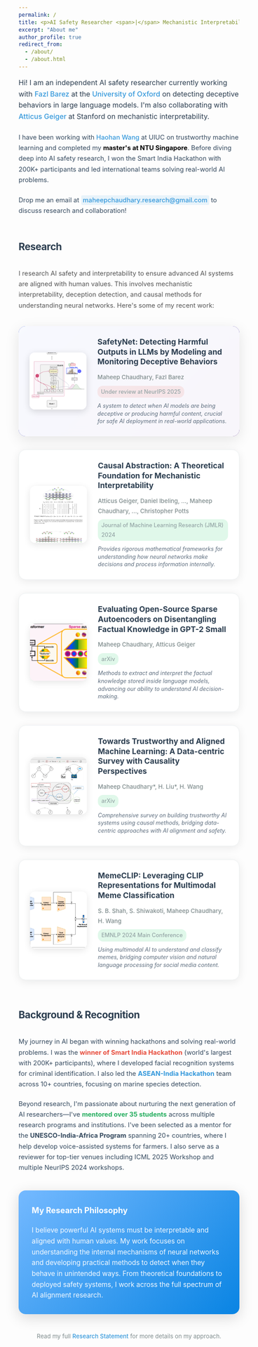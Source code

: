 ```yaml
---
permalink: /
title: <p>AI Safety Researcher <span>|</span> Mechanistic Interpretability <span>|</span> LLM Safety</p>
excerpt: "About me"
author_profile: true
redirect_from:
  - /about/
  - /about.html
---
```



<div style="max-width: 850px; margin: 0 auto; line-height: 1.7; font-family: -apple-system, BlinkMacSystemFont, 'Segoe UI', Roboto, sans-serif;">

<p style="font-size: 1.15em; margin-bottom: 22px; line-height: 1.6; color: #2c3e50; font-weight: 400;">Hi! I am an independent AI safety researcher currently working with <a href="#" style="color: #3498db; text-decoration: none; font-weight: 500;">Fazl Barez</a> at the <a href="#" style="color: #3498db; text-decoration: none; font-weight: 500;">University of Oxford</a> on detecting deceptive behaviors in large language models. I'm also collaborating with <a href="https://atticusg.github.io" style="color: #3498db; text-decoration: none; font-weight: 500;">Atticus Geiger</a> at Stanford on mechanistic interpretability.</p>

<p style="font-size: 1.05em; margin-bottom: 22px; line-height: 1.65; color: #34495e;">I have been working with <a href="https://haohanwang.github.io" style="color: #3498db; text-decoration: none; font-weight: 500;">Haohan Wang</a> at UIUC on trustworthy machine learning and completed my <strong style="color: #000000ff;">master's at NTU Singapore</strong>. Before diving deep into AI safety research, I won the Smart India Hackathon with 200K+ participants and led international teams solving real-world AI problems.</p>

<p style="font-size: 1.05em; margin-bottom: 40px; line-height: 1.65; color: #34495e;">Drop me an email at <a href="mailto:your-email@domain.com" style="color: #3498db; text-decoration: none; font-weight: 500; padding: 2px 4px; background: rgba(52, 152, 219, 0.1); border-radius: 3px;">maheepchaudhary.research@gmail.com</a> to discuss research and collaboration!</p>

<h2 style="font-size: 1.6em; font-weight: 700; margin: 50px 0 30px 0; color: #2c3e50; letter-spacing: -0.5px;">Research</h2>

<p style="font-size: 1.05em; margin-bottom: 35px; line-height: 1.65; color: #555;">I research AI safety and interpretability to ensure advanced AI systems are aligned with human values. This involves mechanistic interpretability, deception detection, and causal methods for understanding neural networks. Here's some of my recent work:</p>

<div style="margin: 30px 0; background: linear-gradient(135deg, #667eea 0%, #764ba2 100%); border-radius: 16px; overflow: hidden; box-shadow: 0 8px 32px rgba(0,0,0,0.1); transition: all 0.3s ease;">
  <div style="display: flex; align-items: center; padding: 25px; gap: 25px; background: rgba(255,255,255,0.95); backdrop-filter: blur(10px);">
    <img src="/images/safetynet.png" alt="SafetyNet Research" style="width: 130px; height: 130px; border-radius: 12px; flex-shrink: 0; object-fit: cover; box-shadow: 0 4px 16px rgba(0,0,0,0.15);">
    <div style="flex: 1;">
      <h3 style="margin: 0 0 12px 0; font-size: 1.25em; font-weight: 700; line-height: 1.3; color: #2c3e50;"><a href="https://arxiv.org/pdf/2505.14300" style="color: #2c3e50; text-decoration: none;">SafetyNet: Detecting Harmful Outputs in LLMs by Modeling and Monitoring Deceptive Behaviors</a></h3>
      <p style="margin: 0 0 8px 0; font-size: 0.95em; color: #7f8c8d; font-weight: 500;">Maheep Chaudhary, Fazl Barez</p>
      <p style="margin: 0 0 10px 0; font-size: 0.9em; color: #95a5a6; background: rgba(231, 76, 60, 0.1); display: inline-block; padding: 3px 8px; border-radius: 12px; font-weight: 500;">Under review at NeurIPS 2025</p>
      <p style="margin: 0; font-size: 0.9em; color: #5d6d7e; line-height: 1.4; font-style: italic;">A system to detect when AI models are being deceptive or producing harmful content, crucial for safe AI deployment in real-world applications.</p>
    </div>
  </div>
</div>

<div style="margin: 30px 0; background: white; border-radius: 16px; overflow: hidden; border: 1px solid #ecf0f1; box-shadow: 0 4px 20px rgba(0,0,0,0.08); transition: all 0.3s ease;">
  <div style="display: flex; align-items: center; padding: 25px; gap: 25px;">
    <img src="/images/causal_abstraction.png" alt="Causal Abstraction Research" style="width: 130px; height: 130px; border-radius: 12px; flex-shrink: 0; object-fit: cover; box-shadow: 0 4px 16px rgba(0,0,0,0.1);">
    <div style="flex: 1;">
      <h3 style="margin: 0 0 12px 0; font-size: 1.25em; font-weight: 700; line-height: 1.3; color: #2c3e50;"><a href="http://jmlr.org/papers/v26/23-0058.html" style="color: #2c3e50; text-decoration: none;">Causal Abstraction: A Theoretical Foundation for Mechanistic Interpretability</a></h3>
      <p style="margin: 0 0 8px 0; font-size: 0.95em; color: #7f8c8d; font-weight: 500;">Atticus Geiger, Daniel Ibeling, ..., Maheep Chaudhary, ..., Christopher Potts</p>
      <p style="margin: 0 0 10px 0; font-size: 0.9em; color: #95a5a6; background: rgba(46, 204, 113, 0.15); display: inline-block; padding: 3px 8px; border-radius: 12px; font-weight: 500;">Journal of Machine Learning Research (JMLR) 2024</p>
      <p style="margin: 0; font-size: 0.9em; color: #5d6d7e; line-height: 1.4; font-style: italic;">Provides rigorous mathematical frameworks for understanding how neural networks make decisions and process information internally.</p>
    </div>
  </div>
</div>

<div style="margin: 30px 0; background: white; border-radius: 16px; overflow: hidden; border: 1px solid #ecf0f1; box-shadow: 0 4px 20px rgba(0,0,0,0.08); transition: all 0.3s ease;">
  <div style="display: flex; align-items: center; padding: 25px; gap: 25px;">
    <img src="/images/evaluation_sae.png" alt="Sparse Autoencoder Research" style="width: 130px; height: 130px; border-radius: 12px; flex-shrink: 0; object-fit: cover; box-shadow: 0 4px 16px rgba(0,0,0,0.1);">
    <div style="flex: 1;">
      <h3 style="margin: 0 0 12px 0; font-size: 1.25em; font-weight: 700; line-height: 1.3; color: #2c3e50;"><a href="https://arxiv.org/abs/2409.04478" style="color: #2c3e50; text-decoration: none;">Evaluating Open-Source Sparse Autoencoders on Disentangling Factual Knowledge in GPT-2 Small</a></h3>
      <p style="margin: 0 0 8px 0; font-size: 0.95em; color: #7f8c8d; font-weight: 500;">Maheep Chaudhary, Atticus Geiger</p>
      <p style="margin: 0 0 10px 0; font-size: 0.9em; color: #95a5a6; background: rgba(46, 204, 113, 0.15); display: inline-block; padding: 3px 8px; border-radius: 12px; font-weight: 500;">arXiv</p>
      <p style="margin: 0; font-size: 0.9em; color: #5d6d7e; line-height: 1.4; font-style: italic;">Methods to extract and interpret the factual knowledge stored inside language models, advancing our ability to understand AI decision-making.</p>
    </div>
  </div>
</div>


<div style="margin: 30px 0; background: white; border-radius: 16px; overflow: hidden; border: 1px solid #ecf0f1; box-shadow: 0 4px 20px rgba(0,0,0,0.08); transition: all 0.3s ease;">
  <div style="display: flex; align-items: center; padding: 25px; gap: 25px;">
    <img src="/images/causality.png" alt="Trustworthy ML Survey" style="width: 130px; height: 130px; border-radius: 12px; flex-shrink: 0; object-fit: cover; box-shadow: 0 4px 16px rgba(0,0,0,0.1);">
    <div style="flex: 1;">
      <h3 style="margin: 0 0 12px 0; font-size: 1.25em; font-weight: 700; line-height: 1.3; color: #2c3e50;"><a href="https://arxiv.org/abs/2307.16851" style="color: #2c3e50; text-decoration: none;">Towards Trustworthy and Aligned Machine Learning: A Data-centric Survey with Causality Perspectives</a></h3>
      <p style="margin: 0 0 8px 0; font-size: 0.95em; color: #7f8c8d; font-weight: 500;">Maheep Chaudhary*, H. Liu*, H. Wang</p>
      <p style="margin: 0 0 10px 0; font-size: 0.9em; color: #95a5a6; background: rgba(46, 204, 113, 0.15); display: inline-block; padding: 3px 8px; border-radius: 12px; font-weight: 500;">arXiv</p>
      <p style="margin: 0; font-size: 0.9em; color: #5d6d7e; line-height: 1.4; font-style: italic;">Comprehensive survey on building trustworthy AI systems using causal methods, bridging data-centric approaches with AI alignment and safety.</p>
    </div>
  </div>
</div>

<div style="margin: 30px 0; background: white; border-radius: 16px; overflow: hidden; border: 1px solid #ecf0f1; box-shadow: 0 4px 20px rgba(0,0,0,0.08); transition: all 0.3s ease;">
  <div style="display: flex; align-items: center; padding: 25px; gap: 25px;">
    <img src="/images/memeclip.png" alt="MemeCLIP Research" style="width: 130px; height: 130px; border-radius: 12px; flex-shrink: 0; object-fit: cover; box-shadow: 0 4px 16px rgba(0,0,0,0.1);">
    <div style="flex: 1;">
      <h3 style="margin: 0 0 12px 0; font-size: 1.25em; font-weight: 700; line-height: 1.3; color: #2c3e50;"><a href="https://aclanthology.org/2024.emnlp-main.959/" style="color: #2c3e50; text-decoration: none;">MemeCLIP: Leveraging CLIP Representations for Multimodal Meme Classification</a></h3>
      <p style="margin: 0 0 8px 0; font-size: 0.95em; color: #7f8c8d; font-weight: 500;">S. B. Shah, S. Shiwakoti, Maheep Chaudhary, H. Wang</p>
      <p style="margin: 0 0 10px 0; font-size: 0.9em; color: #95a5a6; background: rgba(46, 204, 113, 0.15); display: inline-block; padding: 3px 8px; border-radius: 12px; font-weight: 500;">EMNLP 2024 Main Conference</p>
      <p style="margin: 0; font-size: 0.9em; color: #5d6d7e; line-height: 1.4; font-style: italic;">Using multimodal AI to understand and classify memes, bridging computer vision and natural language processing for social media content.</p>
    </div>
  </div>
</div>

<h2 style="font-size: 1.6em; font-weight: 700; margin: 60px 0 30px 0; color: #2c3e50; letter-spacing: -0.5px;">Background & Recognition</h2>

<p style="font-size: 1.05em; line-height: 1.65; margin-bottom: 20px; color: #34495e;">My journey in AI began with winning hackathons and solving real-world problems. I was the <strong style="color: #e74c3c;">winner of Smart India Hackathon</strong> (world's largest with 200K+ participants), where I developed facial recognition systems for criminal identification. I also led the <strong style="color: #3498db;">ASEAN-India Hackathon</strong> team across 10+ countries, focusing on marine species detection.</p>

<p style="font-size: 1.05em; line-height: 1.65; margin-bottom: 20px; color: #34495e;">Beyond research, I'm passionate about nurturing the next generation of AI researchers—I've <strong style="color: #27ae60;">mentored over 35 students</strong> across multiple research programs and institutions. I've been selected as a mentor for the <strong>UNESCO-India-Africa Program</strong> spanning 20+ countries, where I help develop voice-assisted systems for farmers. I also serve as a reviewer for top-tier venues including ICML 2025 Workshop and multiple NeurIPS 2024 workshops.</p>

<div style="background: linear-gradient(135deg, #74b9ff 0%, #0984e3 100%); border-radius: 16px; padding: 30px; margin: 40px 0; color: white; box-shadow: 0 8px 32px rgba(0,0,0,0.15);">
  <h3 style="margin: 0 0 18px 0; color: white; font-size: 1.3em; font-weight: 700;">My Research Philosophy</h3>
  <p style="margin: 0; font-size: 1.1em; line-height: 1.6; opacity: 0.95;">I believe powerful AI systems must be interpretable and aligned with human values. My work focuses on understanding the internal mechanisms of neural networks and developing practical methods to detect when they behave in unintended ways. From theoretical foundations to deployed safety systems, I work across the full spectrum of AI alignment research.</p>
</div>

<p style="font-size: 0.95em; line-height: 1.6; color: #7f8c8d; text-align: center; margin-top: 30px;">Read my full <a href="https://drive.google.com/file/d/1Al37c66ZkPu9T0WxXt1ZcBdLtxxZ6Aha/view?usp=sharing" style="color: #3498db; text-decoration: none; font-weight: 500; border-bottom: 2px solid transparent; transition: border-bottom 0.3s ease;">Research Statement</a> for more details on my approach.</p>

</div>

<style>
/* Enhanced styling for better visual appeal */
a:hover {
  border-bottom: 2px solid #3498db !important;
}

div[style*="transition: all 0.3s ease"]:hover {
  transform: translateY(-4px);
  box-shadow: 0 12px 40px rgba(0,0,0,0.15) !important;
}

h3 a:hover {
  color: #3498db !important;
}

/* Responsive design improvements */
@media (max-width: 768px) {
  div[style*="display: flex"] {
    flex-direction: column !important;
  }
  
  img[style*="width: 130px"] {
    width: 100% !important;
    max-width: 200px !important;
    height: auto !important;
  }
}
</style>